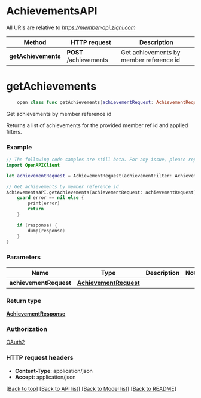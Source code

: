 # AchievementsAPI

All URIs are relative to *https://member-api.ziqni.com*

Method | HTTP request | Description
------------- | ------------- | -------------
[**getAchievements**](AchievementsAPI.md#getachievements) | **POST** /achievements | Get achievements by member reference id


# **getAchievements**
```swift
    open class func getAchievements(achievementRequest: AchievementRequest, completion: @escaping (_ data: AchievementResponse?, _ error: Error?) -> Void)
```

Get achievements by member reference id

Returns a list of achievements for the provided member ref id and applied filters.

### Example 
```swift
// The following code samples are still beta. For any issue, please report via http://github.com/OpenAPITools/openapi-generator/issues/new
import OpenAPIClient

let achievementRequest = AchievementRequest(achievementFilter: AchievementFilter(tags: ["tags_example"], startDate: DateRange(before: Date(), after: Date()), endDate: nil, ids: ["ids_example"], sortBy: [QuerySortBy(queryField: "queryField_example", order: SortOrder())], skip: 123, limit: 123, statusCode: NumberRange(moreThan: 123, lessThan: 123), constraints: ["constraints_example"], productTags: ["productTags_example"], productIds: ["productIds_example"]), languageKey: "languageKey_example") // AchievementRequest | 

// Get achievements by member reference id
AchievementsAPI.getAchievements(achievementRequest: achievementRequest) { (response, error) in
    guard error == nil else {
        print(error)
        return
    }

    if (response) {
        dump(response)
    }
}
```

### Parameters

Name | Type | Description  | Notes
------------- | ------------- | ------------- | -------------
 **achievementRequest** | [**AchievementRequest**](AchievementRequest.md) |  | 

### Return type

[**AchievementResponse**](AchievementResponse.md)

### Authorization

[OAuth2](../README.md#OAuth2)

### HTTP request headers

 - **Content-Type**: application/json
 - **Accept**: application/json

[[Back to top]](#) [[Back to API list]](../README.md#documentation-for-api-endpoints) [[Back to Model list]](../README.md#documentation-for-models) [[Back to README]](../README.md)

